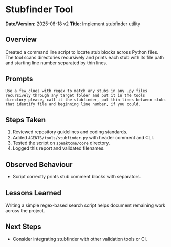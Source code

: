# Stubfinder Tool

**Date/Version:** 2025-06-18 v2
**Title:** Implement stubfinder utility

## Overview
Created a command line script to locate stub blocks across Python
files. The tool scans directories recursively and prints each stub with
its file path and starting line number separated by thin lines.

## Prompts
```
Use a few clues with regex to match any stubs in any .py files recursively through any target folder and put it in the tools directory please, call it the stubfinder, put thin lines between stubs that identify file and beginning line number, if you could.
```

## Steps Taken
1. Reviewed repository guidelines and coding standards.
2. Added `AGENTS/tools/stubfinder.py` with header comment and CLI.
3. Tested the script on `speaktome/core` directory.
4. Logged this report and validated filenames.

## Observed Behaviour
- Script correctly prints stub comment blocks with separators.

## Lessons Learned
Writing a simple regex-based search script helps document remaining
work across the project.

## Next Steps
- Consider integrating stubfinder with other validation tools or CI.
